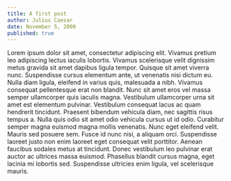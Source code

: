 ```yaml
---
title: A first post
author: Julius Caesar
date: November 5, 2009
published: true
---
```

Lorem ipsum dolor sit amet, consectetur adipiscing elit. Vivamus pretium leo 
adipiscing lectus iaculis lobortis. Vivamus scelerisque velit dignissim metus 
gravida sit amet dapibus ligula tempor. Quisque sit amet viverra nunc. 
Suspendisse cursus elementum ante, ut venenatis nisi dictum eu. Nulla diam 
ligula, eleifend in varius quis, malesuada a nibh. Vivamus consequat 
pellentesque erat non blandit. Nunc sit amet eros vel massa semper ullamcorper 
quis iaculis magna. Vestibulum ullamcorper urna sit amet est elementum 
pulvinar. Vestibulum consequat lacus ac quam hendrerit tincidunt. Praesent 
bibendum vehicula diam, nec sagittis risus tempus a. Nulla quis odio sit amet 
odio vehicula cursus ut id odio. Curabitur semper magna euismod magna mollis 
venenatis. Nunc eget eleifend velit. Mauris sed posuere sem. Fusce id nunc 
nisi, a aliquam orci. Suspendisse laoreet justo non enim laoreet eget consequat 
velit porttitor. Aenean faucibus sodales metus at tincidunt. Donec vestibulum 
leo pulvinar erat auctor ac ultrices massa euismod. Phasellus blandit cursus 
magna, eget lacinia mi lobortis sed. Suspendisse ultricies enim ligula, vel 
scelerisque mauris.
